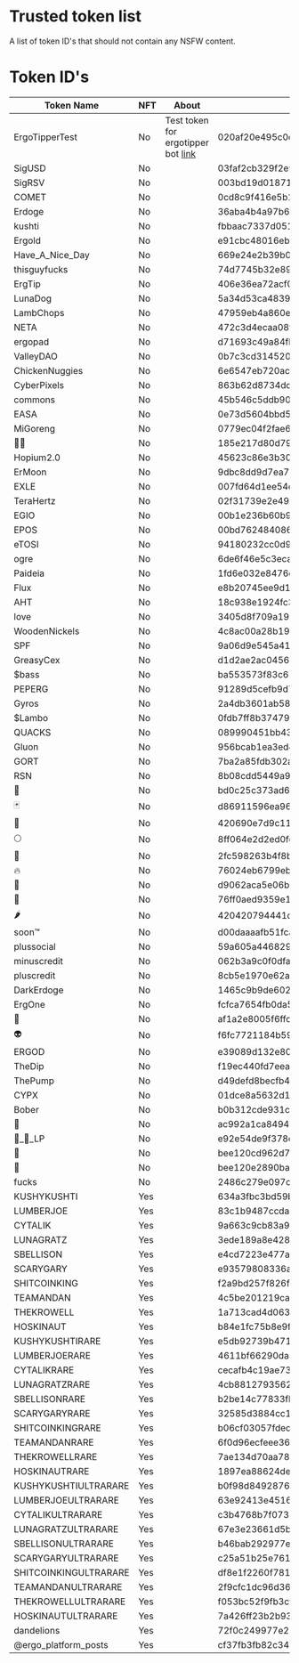 # Trusted token list
A list of token ID's that should not contain any NSFW content. 
# Token ID's

| Token Name            | NFT   | About     | Token ID                                                         |
| --------------------- | ----- | --------- | ---------------------------------------------------------------- |
| ErgoTipperTest        | No    | Test token for ergotipper bot [link](https://ergexplorer.com/token#020af20e495c0d4a9b02743cb0fff88c3ccee9842bf17ee2604d7f50531c879a)           | 020af20e495c0d4a9b02743cb0fff88c3ccee9842bf17ee2604d7f50531c879a |
| SigUSD                | No    |           | 03faf2cb329f2e90d6d23b58d91bbb6c046aa143261cc21f52fbe2824bfcbf04 |
| SigRSV                | No    |           | 003bd19d0187117f130b62e1bcab0939929ff5c7709f843c5c4dd158949285d0 |
| COMET                 | No    |           | 0cd8c9f416e5b1ca9f986a7f10a84191dfb85941619e49e53c0dc30ebf83324b |
| Erdoge                | No    |           | 36aba4b4a97b65be491cf9f5ca57b5408b0da8d0194f30ec8330d1e8946161c1 |
| kushti                | No    |           | fbbaac7337d051c10fc3da0ccb864f4d32d40027551e1c3ea3ce361f39b91e40 |
| Ergold                | No    |           | e91cbc48016eb390f8f872aa2962772863e2e840708517d1ab85e57451f91bed |
| Have_A_Nice_Day       | No    |           | 669e24e2b39b06b6134bc0dd67ee57f4ce2cbc1a5b552e39d655737a05f6f384 |
| thisguyfucks          | No    |           | 74d7745b32e895008027a853ea7a6974ba3cbd1efa986537563c12d6ab22c506 |
| ErgTip                | No    |           | 406e36ea72acf055057acb11dc36b37456cab0cc9e78ae52402eb8ad3509790f |
| LunaDog               | No    |           | 5a34d53ca483924b9a6aa0c771f11888881b516a8d1a9cdc535d063fe26d065e |
| LambChops             | No    |           | 47959eb4a860ea11a29b09d5034c781d97549e50705bd0f3a6ea0303e03af6f0 |
| NETA                  | No    |           | 472c3d4ecaa08fb7392ff041ee2e6af75f4a558810a74b28600549d5392810e8 |
| ergopad               | No    |           | d71693c49a84fbbecd4908c94813b46514b18b67a99952dc1e6e4791556de413 |
| ValleyDAO             | No    |           | 0b7c3cd3145209c6f455e2a0b890195eafcde934e09ca3d54d7972d1f1ce3c44 |
| ChickenNuggies        | No    |           | 6e6547eb720ac46703d20a2903fc588c9a7079d2f32897b6f222cf443c5cdac7 |
| CyberPixels           | No    |           | 863b62d8734dd8693337e042bc167da87e5f79ec6539a0e831f75535e33bafd0 |
| commons               | No    |           | 45b546c5ddb90b647b0b96b1bf96e0f2e819015b5c300da6cff3c1a2863222c1 |
| EASA                  | No    |           | 0e73d5604bbd5cf9647ce23e229a129bae587d11a4fc11ed5068aec3a2f62c06 |
| MiGoreng              | No    |           | 0779ec04f2fae64e87418a1ad917639d4668f78484f45df962b0dec14a2591d2 |
| 🍆💦                   | No    |           | 185e217d80d797800bfa699afda708ee101ae664f8ea237d9fc3a3824b7c3ecb |
| Hopium2.0             | No    |           | 45623c86e3b301157ebefab7901465a2b458be2e8f4e3b64c35e329b43068ef0 |
| ErMoon                | No    |           | 9dbc8dd9d7ea75e38ef43cf3c0ffde2c55fd74d58ac7fc0489ec8ffee082991b |
| EXLE                  | No    |           | 007fd64d1ee54d78dd269c8930a38286caa28d3f29d27cadcb796418ab15c283 |
| TeraHertz             | No    |           | 02f31739e2e4937bb9afb552943753d1e3e9cdd1a5e5661949cb0cef93f907ea |
| EGIO                  | No    |           | 00b1e236b60b95c2c6f8007a9d89bc460fc9e78f98b09faec9449007b40bccf3 |
| EPOS                  | No    |           | 00bd762484086cf560d3127eb53f0769d76244d9737636b2699d55c56cd470bf |
| eTOSI                 | No    |           | 94180232cc0d91447178a0a995e2c14c57fbf03b06d5d87d5f79226094f52ffc |
| ogre                  | No    |           | 6de6f46e5c3eca524d938d822e444b924dbffbe02e5d34bd9dcd4bbfe9e85940 |
| Paideia               | No    |           | 1fd6e032e8476c4aa54c18c1a308dce83940e8f4a28f576440513ed7326ad489 |
| Flux                  | No    |           | e8b20745ee9d18817305f32eb21015831a48f02d40980de6e849f886dca7f807 |
| AHT                   | No    |           | 18c938e1924fc3eadc266e75ec02d81fe73b56e4e9f4e268dffffcb30387c42d |
| love                  | No    |           | 3405d8f709a19479839597f9a22a7553bdfc1a590a427572787d7c44a88b6386 |
| WoodenNickels         | No    |           | 4c8ac00a28b198219042af9c03937eecb422b34490d55537366dc9245e85d4e1 |
| SPF                   | No    |           | 9a06d9e545a41fd51eeffc5e20d818073bf820c635e2a9d922269913e0de369d |
| GreasyCex             | No    |           | d1d2ae2ac0456aa43550dd4fda45e4f866d523be9170d3a3e4cab43a83926334 |
| $bass                 | No    |           | ba553573f83c61be880d79db0f4068177fa75ab7c250ce3543f7e7aeb471a9d2 |
| PEPERG                | No    |           | 91289d5cefb9d78e3ea248d4e9c5b0e3c3de54f64bfae85c0070580961995262 |
| Gyros                 | No    |           | 2a4db3601ab5835392d5202b3f88c13932f338c539ba5f131fb1370bf60f32b3 |
| $Lambo                | No    |           | 0fdb7ff8b37479b6eb7aab38d45af2cfeefabbefdc7eebc0348d25dd65bc2c91 |
| QUACKS                | No    |           | 089990451bb430f05a85f4ef3bcb6ebf852b3d6ee68d86d78658b9ccef20074f |
| Gluon                 | No    |           | 956bcab1ea3ed40c91bf845fe4f2dee727fe130a95f244a41a6ee7a25f14e23f |
| GORT                  | No    |           | 7ba2a85fdb302a181578b1f64cb4a533d89b3f8de4159efece75da41041537f9 |
| RSN                   | No    |           | 8b08cdd5449a9592a9e79711d7d79249d7a03c535d17efaee83e216e80a44c4b |
| 🤡                    | No    |           | bd0c25c373ad606d78412ae1198133f4573b4e4c2d4ed3fc4c2a4547c6c6e12e |
| 🃏                    | No    |           | d86911596ea960781bdd2e8a5c22081e8cd3751e6fe7540d53d303250d6a1390 |
| 🍌                    | No    |           | 420690e7d9c11d496b206bb8647e484d606a23e0b8446d6f87d7bbaeca1ac965 |
| 🌕                    | No    |           | 8ff064e2d2ed0fdfd3ee0ed8a0832de710fbae042083daf9cd312de46cdc65cd |
| 🚀                    | No    |           | 2fc598263b4f8b4183303543a48757783dbdc9f798d073db3b52779b9a5bbccb |
| 🔥                    | No    |           | 76024eb6799eb387cfecbfdf33b31a4705e1d8cfa14f9cf5953aa0d7b20fab6e |
| 🐻                    | No    |           | d9062aca5e06b0f7e236c2496be4546d8d6fb558872f61f834901f153eb52f4a |
| 🐋                    | No    |           | 76ff0aed9359e15871e469306ea1f2052be424fe2a9da18623d945cbdb592fe9 |
| 🌶                    | No    |           | 420420794441d346e92b957cfdaeda234ecdda421c31436456c749f4c86dc79b |
| soon™                | No    |           | d00daaaafb51fca1294639bb658b61e6f168f0afc8b42151753f6a1fe7bc7e8d |
| plussocial            | No    |           | 59a605a44682923d6cf18dcb628cdf27ab50824ca14f19be9f65e2dd56bf5ca9 |
| minuscredit           | No    |           | 062b3a9c0f0dfad4f39c359cd708819f692982397cd5664326816b7054af80b1 |
| pluscredit            | No    |           | 8cb5e1970e62a35581ff3bd8ae34a8ad597c296b53dd66bb0791ec3a935cc33c |
| DarkErdoge            | No    |           | 1465c9b9de602bd75f8f38df83118e2c8b1d5b2f5518514dd1438149053652a8 |
| ErgOne                | No    |           | fcfca7654fb0da57ecf9a3f489bcbeb1d43b56dce7e73b352f7bc6f2561d2a1b |
| 🐶                    | No    |           | af1a2e8005f6ffc9e291e121d1fb08795c5a079409b8ca56e20eb2f4f6f8553b |
| 👽                    | No    |           | f6fc7721184b59868d895e7463515b83abb467238f239809b6ef76717e444063 |
| ERGOD                 | No    |           | e39089d132e80331631c443c8b086f6c3c0e25d892c15e49cd38b7ec10818d45 |
| TheDip                | No    |           | f19ec440fd7eeaa4cd2f31b2ada9c6f7aceabea487cf5a6a060c0fca7789e303 |
| ThePump               | No    |           | d49defd8becfb4a5601314f9f815a6dff67df093b3a0483173b47705af49bc3f |
| CYPX                  | No    |           | 01dce8a5632d19799950ff90bca3b5d0ca3ebfa8aaafd06f0cc6dd1e97150e7f |
| Bober                 | No    |           | b0b312cde931c8bbdac0dac5bfd8e2c03bf4611275dc967988c8d15bd5ec20e0 |
| 💩                    | No    |           | ac992a1ca8494be17a29c79c9bc7f2aeacf75cf3826d62f95cc921cf463c3f35 |
| 🐶_💩_LP               | No    |           | e92e54de9f378df837ffe994b37e0718de40e3939b396483d1e87417e6680ee5 |
| 🍺                    | No    |           | bee120cd962d78619cc2dee5fa0b5a6a122cf29e962ef88695d971e00273a4df |
| 🍻                    | No    |           | bee120e2890bada8b4ddbaf79025b8fde23d757a8b1d1ed991ef1647d7290e1b |
| fucks                 | No    |           | 2486c279e097c3aeb8116239fca671b9000efa12d8f20c92ca5b7795a359e041 |
| KUSHYKUSHTI            | Yes    |                                                                                                                                   | 634a3fbc3bd59bcc13b81a7718ce692b7a662a009c1d5bb340fab6267de2879d |
| LUMBERJOE              | Yes    |                                                                                                                                   | 83c1b9487ccda206a0a996f42dc0682872b2fff3d20fa2a88b026286bcf643ee |
| CYTALIK                | Yes    |                                                                                                                                   | 9a663c9cb83a99794e6a610ac461bf373cfac55a707274a4f1059a725f98d069 |
| LUNAGRATZ              | Yes    |                                                                                                                                   | 3ede189a8e428043d4c122fb4c0933ee932cc3c800a8751f70590a01e5f70e88 |
| SBELLISON              | Yes    |                                                                                                                                   | e4cd7223e477aed9d72ed4ce6257f54087de35c5184204e4ad2050633ee0a336 |
| SCARYGARY              | Yes    |                                                                                                                                   | e93579808336ad36f59e919f8262ff3442bc80aa6e80c18150163a7449f62b55 |
| SHITCOINKING           | Yes    |                                                                                                                                   | f2a9bd257f826fb34f243e8cdb48a11c9ae32cf010ce8bfc7245ab85259bcffe |
| TEAMANDAN              | Yes    |                                                                                                                                   | 4c5be201219ca8e54778a5150f4fa46e845d2cd409eb5c15e0e8c495bdb3692b |
| THEKROWELL             | Yes    |                                                                                                                                   | 1a713cad4d063a4de6d90f3616768a12a7fa4065ea8db8d08f7db2fe25a0d7ba |
| HOSKINAUT              | Yes    |                                                                                                                                   | b84e1fc75b8e9f3da56d8eaaba7b1e4d20974337bff2c1706d9355d3ad74dcf4 |
| KUSHYKUSHTIRARE        | Yes    |                                                                                                                                   | e5db92739b4713ae22c2a0c49ba3e21412e53ae6d35b29a4ffa9a9a81180aff1 |
| LUMBERJOERARE          | Yes    |                                                                                                                                   | 4611bf66290da484251dfa835e6f46a2bad06837d60c68837d138c6f269a3717 |
| CYTALIKRARE            | Yes    |                                                                                                                                   | cecafb4c19ae73aec5e019bd87afbde635c0792bfc28dc4ebea77c88be150cf2 |
| LUNAGRATZRARE          | Yes    |                                                                                                                                   | 4cb88127935629f94d171a70767e5f6533767ed5dd8307b978fb35706c0fd9b7 |
| SBELLISONRARE          | Yes    |                                                                                                                                   | b2be14c77833fbba22eab0d5e303e2e7e80c11bda17b87eff3de548b485110f4 |
| SCARYGARYRARE          | Yes    |                                                                                                                                   | 32585d3884cc121288d51a994c310e5fd1002953ddaff7d2ee7516c2fb582aac |
| SHITCOINKINGRARE       | Yes    |                                                                                                                                   | b06cf03057fdec65cb3c9568f6ae009b5f9a17583e094f0f53c16c9fcbdfc396 |
| TEAMANDANRARE          | Yes    |                                                                                                                                   | 6f0d96ecfeee36fae7c23ce37d11194ac51b5412a8102cc8ac66a3cea957eaa2 |
| THEKROWELLRARE         | Yes    |                                                                                                                                   | 7ae134d70aa78b8e498dd11720456896bc971d67cda88685879983517a8e748f |
| HOSKINAUTRARE          | Yes    |                                                                                                                                   | 1897ea88624dec2c3d8076ea2dbcc70f15c76ffb32d067cb11352c8de424c954 |
| KUSHYKUSHTIULTRARARE   | Yes    |                                                                                                                                   | b0f98d8492876f3557f462db087a7920230165ff15fa245b36a4655393fe1709 |
| LUMBERJOEULTRARARE     | Yes    |                                                                                                                                   | 63e92413e4516b66eb275e8fff1bfc69bf835d571dcae02a17feda8f2b133bb6 |
| CYTALIKULTRARARE       | Yes    |                                                                                                                                   | c3b4768b7f0733639e5d016a39efda1e3e832d3417f8d00dbf6c5ecf10ff82d3 |
| LUNAGRATZULTRARARE     | Yes    |                                                                                                                                   | 67e3e23661d5b450286afd04f7d97e857e233329b1e1b1a84317cd46c18a55c8 |
| SBELLISONULTRARARE     | Yes    |                                                                                                                                   | b46bab292977e3378fb09bf30d7628e8d488eddb5175e53574ea55f54b497fe9 |
| SCARYGARYULTRARARE     | Yes    |                                                                                                                                   | c25a51b25e761acf5d56954cf1a678c0226ecb8616787ef1980a6f540ae3b640 |
| SHITCOINKINGULTRARARE  | Yes    |                                                                                                                                   | df8e1f2260f78199afefd3794ed6d527630aa28fec1af34913f48df1f4c6bfc5 |
| TEAMANDANULTRARARE     | Yes    |                                                                                                                                   | 2f9cfc1dc96d3668957673ac0ed1b4a1c9a624cb4d24878bc29f43f47f6829ef |
| THEKROWELLULTRARARE    | Yes    |                                                                                                                                   | f053bc52f9fb3cf35031fb5b8de69cf65d82b270585bc609dd0b51db6e7e58c3 |
| HOSKINAUTULTRARARE     | Yes    |                                                                                                                                   | 7a426ff23b2b93d54c3b234a2a5d8a6633fc3d7f8830906952a8e493cc6e2b8a |
| dandelions             | Yes    |                                                                                                                                   | 72f0c249977e2bfd758e54640cb456ceba0b4e3f2989ba0ebff92d53e9e7763c |
| @ergo_platform_posts  | Yes    |                                                                                                                                   | cf37fb3fb82c34ad695de48d4e2a8f38526ff6ae9840d5708cb555b775caa685 |
